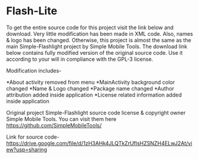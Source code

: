 # Flash-Lite
To get the entire source code for this project visit the link below and download.
Very little modification has been made in XML code. Also, names & logo has been changed. Otherwise, this project is almost the same as the main Simple-Flashlight project by Simple Mobile Tools.
The download link below contains fully modified version of the original source code. Use it according to your will in compliance with the GPL-3 license.

Modification includes-

*About activity removed from menu 
*MainActivity background color changed 
*Name & Logo changed 
*Package name changed 
*Author attribution added inside application 
*License related information added inside application

Original project Simple-Flashlight source code license & copyright owner Simple Mobile Tools. You can visit them here https://github.com/SimpleMobileTools/

Link for source code-
https://drive.google.com/file/d/1zH3AHk4JLQTkZrUflsHZSNZH4ELwJ2At/view?usp=sharing
